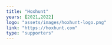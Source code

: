 ```yaml
---
title: "Hoxhunt"
years: [2021,2022]
logo: "assets/images/hoxhunt-logo.png"
link: "https://hoxhunt.com"
type: "supporters"
---
```

